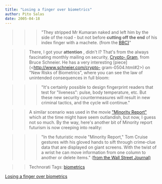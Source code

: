 ```yaml
---
title: "Losing a finger over biometrics"
author: Pito Salas
date: 2005-04-18
---
```



>>

>>> "They stripped Mr Kumaran naked and left him by the side of the road - but
not before **cutting off the end** of his index finger with a machete. (from
the [BBC)](<http://news.bbc.co.uk/2/hi/asia-pacific/4396831.stm>)"

>>

>> There, I got your **attention** , didn't I? That's from the always
fascinating monthly mailing on security, [Crypto-
Gram](<http://www.schneier.com/crypto-gram-0504.html#2>), from Bruce Schneier.
He has a very interesting [piece](<http://www.schneier.com/crypto-
gram-0504.html#2>) on "New Risks of Biometrics", where you can see the law of
unintended consequences in full bloom:

>>

>>> "It's certainly possible to design fingerprint readers that test for
"liveness": pulse, body temperature, etc. But these new security
countermeasures will result in new criminal tactics, and the cycle will
continue."

>>

>> A similar scenario was used in the movie ["Minority
Report"](<http://www.minorityreport.com/>) which at the time might have seem
outlandish, but now, I guess not so much. By the way, here's another bit of
Minority report futurism is now creeping into reality:

>>

>>> "In the futuristic movie "Minority Report," Tom Cruise gestures with his
gloved hands to sift through crime-clue data that are displayed on giant
screens. With the twist of a wrist he can move information from one column to
another or delete items." ([from the Wall Street
Journal)](<http://www.cs.brown.edu/courses/cs024/min_report/wall_st_jrnl.htm>)

>>

>> Technorati Tags: [biometrics](<http://technorati.com/tag/biometrics>)


[Losing a finger over biometrics](None)
